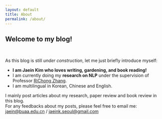 ```yaml
---
layout: default
title: About
permalink: /about/
---
```


## Welcome to my blog!

<br>

As this blog is still _under construction_, let me just briefly introduce myself:
- **I am Jaein Kim who loves writing, gardening, and book reading!**
- I am currently doing my **research on NLP** under the supervision of Professor [RiChong Zhang](http://act.buaa.edu.cn/zhangrc).
- I am multilingual in Korean, Chinese and English.

I mainly post articles about my research, paper review and book review in this blog.\
For any feedbacks about my posts, please feel free to email me: [jaein@buaa.edu.cn]() / [jaeink.seoul@gmail.com]() 

